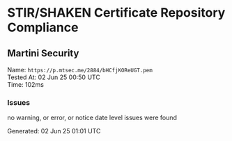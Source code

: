 # STIR/SHAKEN Certificate Repository Compliance

## Martini Security

Name: `https://p.mtsec.me/2884/bHCfjKOReUGT.pem`\
Tested At: 02 Jun 25 00:50 UTC\
Time: 102ms

### Issues

no warning, or error, or notice date level issues were found

Generated: 02 Jun 25 01:01 UTC